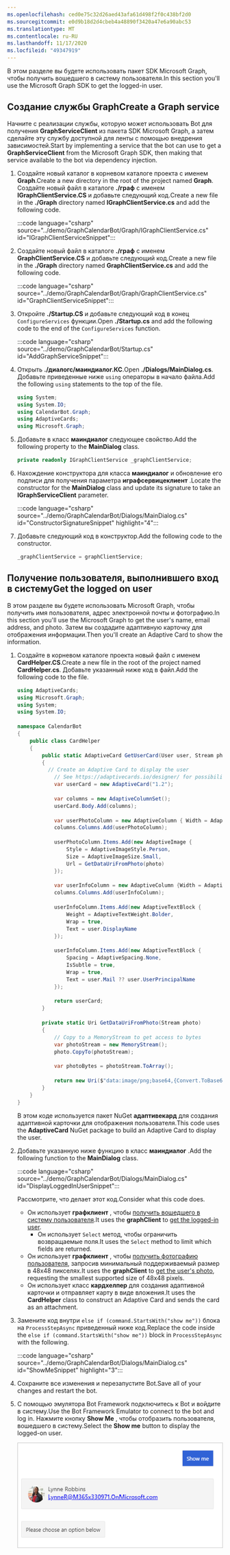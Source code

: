 ```yaml
---
ms.openlocfilehash: ced0e75c32d26aed43afa61d498f2f0c438bf2d0
ms.sourcegitcommit: e0d9b18d2d4cbeb4a48890f3420a47e6a90abc53
ms.translationtype: MT
ms.contentlocale: ru-RU
ms.lasthandoff: 11/17/2020
ms.locfileid: "49347919"
---
```

<!-- markdownlint-disable MD002 MD041 -->

<span data-ttu-id="3f60d-101">В этом разделе вы будете использовать пакет SDK Microsoft Graph, чтобы получить вошедшего в систему пользователя.</span><span class="sxs-lookup"><span data-stu-id="3f60d-101">In this section you'll use the Microsoft Graph SDK to get the logged-in user.</span></span>

## <a name="create-a-graph-service"></a><span data-ttu-id="3f60d-102">Создание службы Graph</span><span class="sxs-lookup"><span data-stu-id="3f60d-102">Create a Graph service</span></span>

<span data-ttu-id="3f60d-103">Начните с реализации службы, которую может использовать Bot для получения **GraphServiceClient** из пакета SDK Microsoft Graph, а затем сделайте эту службу доступной для ленты с помощью внедрения зависимостей.</span><span class="sxs-lookup"><span data-stu-id="3f60d-103">Start by implementing a service that the bot can use to get a **GraphServiceClient** from the Microsoft Graph SDK, then making that service available to the bot via dependency injection.</span></span>

1. <span data-ttu-id="3f60d-104">Создайте новый каталог в корневом каталоге проекта с именем **Graph**.</span><span class="sxs-lookup"><span data-stu-id="3f60d-104">Create a new directory in the root of the project named **Graph**.</span></span> <span data-ttu-id="3f60d-105">Создайте новый файл в каталоге **./граф** с именем **IGraphClientService.CS** и добавьте следующий код.</span><span class="sxs-lookup"><span data-stu-id="3f60d-105">Create a new file in the **./Graph** directory named **IGraphClientService.cs** and add the following code.</span></span>

    :::code language="csharp" source="../demo/GraphCalendarBot/Graph/IGraphClientService.cs" id="IGraphClientServiceSnippet":::

1. <span data-ttu-id="3f60d-106">Создайте новый файл в каталоге **./граф** с именем **GraphClientService.CS** и добавьте следующий код.</span><span class="sxs-lookup"><span data-stu-id="3f60d-106">Create a new file in the **./Graph** directory named **GraphClientService.cs** and add the following code.</span></span>

    :::code language="csharp" source="../demo/GraphCalendarBot/Graph/GraphClientService.cs" id="GraphClientServiceSnippet":::

1. <span data-ttu-id="3f60d-107">Откройте **./Startup.CS** и добавьте следующий код в конец `ConfigureServices` функции.</span><span class="sxs-lookup"><span data-stu-id="3f60d-107">Open **./Startup.cs** and add the following code to the end of the `ConfigureServices` function.</span></span>

    :::code language="csharp" source="../demo/GraphCalendarBot/Startup.cs" id="AddGraphServiceSnippet":::

1. <span data-ttu-id="3f60d-108">Открыть **./диалогс/маиндиалог.КС**.</span><span class="sxs-lookup"><span data-stu-id="3f60d-108">Open **./Dialogs/MainDialog.cs**.</span></span> <span data-ttu-id="3f60d-109">Добавьте приведенные ниже `using` операторы в начало файла.</span><span class="sxs-lookup"><span data-stu-id="3f60d-109">Add the following `using` statements to the top of the file.</span></span>

    ```csharp
    using System;
    using System.IO;
    using CalendarBot.Graph;
    using AdaptiveCards;
    using Microsoft.Graph;
    ```

1. <span data-ttu-id="3f60d-110">Добавьте в класс **маиндиалог** следующее свойство.</span><span class="sxs-lookup"><span data-stu-id="3f60d-110">Add the following property to the **MainDialog** class.</span></span>

    ```csharp
    private readonly IGraphClientService _graphClientService;
    ```

1. <span data-ttu-id="3f60d-111">Нахождение конструктора для класса **маиндиалог** и обновление его подписи для получения параметра **играфсервицеклиент** .</span><span class="sxs-lookup"><span data-stu-id="3f60d-111">Locate the constructor for the **MainDialog** class and update its signature to take an **IGraphServiceClient** parameter.</span></span>

    :::code language="csharp" source="../demo/GraphCalendarBot/Dialogs/MainDialog.cs" id="ConstructorSignatureSnippet" highlight="4":::

1. <span data-ttu-id="3f60d-112">Добавьте следующий код в конструктор.</span><span class="sxs-lookup"><span data-stu-id="3f60d-112">Add the following code to the constructor.</span></span>

    ```csharp
    _graphClientService = graphClientService;
    ```

## <a name="get-the-logged-on-user"></a><span data-ttu-id="3f60d-113">Получение пользователя, выполнившего вход в систему</span><span class="sxs-lookup"><span data-stu-id="3f60d-113">Get the logged on user</span></span>

<span data-ttu-id="3f60d-114">В этом разделе вы будете использовать Microsoft Graph, чтобы получить имя пользователя, адрес электронной почты и фотографию.</span><span class="sxs-lookup"><span data-stu-id="3f60d-114">In this section you'll use the Microsoft Graph to get the user's name, email address, and photo.</span></span> <span data-ttu-id="3f60d-115">Затем вы создадите адаптивную карточку для отображения информации.</span><span class="sxs-lookup"><span data-stu-id="3f60d-115">Then you'll create an Adaptive Card to show the information.</span></span>

1. <span data-ttu-id="3f60d-116">Создайте в корневом каталоге проекта новый файл с именем **CardHelper.CS**.</span><span class="sxs-lookup"><span data-stu-id="3f60d-116">Create a new file in the root of the project named **CardHelper.cs**.</span></span> <span data-ttu-id="3f60d-117">Добавьте указанный ниже код в файл.</span><span class="sxs-lookup"><span data-stu-id="3f60d-117">Add the following code to the file.</span></span>

    ```csharp
    using AdaptiveCards;
    using Microsoft.Graph;
    using System;
    using System.IO;

    namespace CalendarBot
    {
        public class CardHelper
        {
            public static AdaptiveCard GetUserCard(User user, Stream photo)
            {
              // Create an Adaptive Card to display the user
                // See https://adaptivecards.io/designer/ for possibilities
                var userCard = new AdaptiveCard("1.2");

                var columns = new AdaptiveColumnSet();
                userCard.Body.Add(columns);

                var userPhotoColumn = new AdaptiveColumn { Width = AdaptiveColumnWidth.Auto };
                columns.Columns.Add(userPhotoColumn);

                userPhotoColumn.Items.Add(new AdaptiveImage {
                    Style = AdaptiveImageStyle.Person,
                    Size = AdaptiveImageSize.Small,
                    Url = GetDataUriFromPhoto(photo)
                });

                var userInfoColumn = new AdaptiveColumn {Width = AdaptiveColumnWidth.Stretch };
                columns.Columns.Add(userInfoColumn);

                userInfoColumn.Items.Add(new AdaptiveTextBlock {
                    Weight = AdaptiveTextWeight.Bolder,
                    Wrap = true,
                    Text = user.DisplayName
                });

                userInfoColumn.Items.Add(new AdaptiveTextBlock {
                    Spacing = AdaptiveSpacing.None,
                    IsSubtle = true,
                    Wrap = true,
                    Text = user.Mail ?? user.UserPrincipalName
                });

                return userCard;
            }

            private static Uri GetDataUriFromPhoto(Stream photo)
            {
                // Copy to a MemoryStream to get access to bytes
                var photoStream = new MemoryStream();
                photo.CopyTo(photoStream);

                var photoBytes = photoStream.ToArray();

                return new Uri($"data:image/png;base64,{Convert.ToBase64String(photoBytes)}");
            }
        }
    }
    ```

    <span data-ttu-id="3f60d-118">В этом коде используется пакет NuGet **адаптивекард** для создания адаптивной карточки для отображения пользователя.</span><span class="sxs-lookup"><span data-stu-id="3f60d-118">This code uses the **AdaptiveCard** NuGet package to build an Adaptive Card to display the user.</span></span>

1. <span data-ttu-id="3f60d-119">Добавьте указанную ниже функцию в класс **маиндиалог** .</span><span class="sxs-lookup"><span data-stu-id="3f60d-119">Add the following function to the **MainDialog** class.</span></span>

    :::code language="csharp" source="../demo/GraphCalendarBot/Dialogs/MainDialog.cs" id="DisplayLoggedInUserSnippet":::

    <span data-ttu-id="3f60d-120">Рассмотрите, что делает этот код.</span><span class="sxs-lookup"><span data-stu-id="3f60d-120">Consider what this code does.</span></span>

    - <span data-ttu-id="3f60d-121">Он использует **графклиент** , чтобы [получить вошедшего в систему пользователя](https://docs.microsoft.com/graph/api/user-get?view=graph-rest-1.0).</span><span class="sxs-lookup"><span data-stu-id="3f60d-121">It uses the **graphClient** to [get the logged-in user](https://docs.microsoft.com/graph/api/user-get?view=graph-rest-1.0).</span></span>
        - <span data-ttu-id="3f60d-122">Он использует `Select` метод, чтобы ограничить возвращаемые поля.</span><span class="sxs-lookup"><span data-stu-id="3f60d-122">It uses the `Select` method to limit which fields are returned.</span></span>
    - <span data-ttu-id="3f60d-123">Он использует **графклиент** , чтобы [получить фотографию пользователя](https://docs.microsoft.com/graph/api/profilephoto-get?view=graph-rest-1.0), запросив минимальный поддерживаемый размер в 48x48 пикселях.</span><span class="sxs-lookup"><span data-stu-id="3f60d-123">It uses the **graphClient** to [get the user's photo](https://docs.microsoft.com/graph/api/profilephoto-get?view=graph-rest-1.0), requesting the smallest supported size of 48x48 pixels.</span></span>
    - <span data-ttu-id="3f60d-124">Он использует класс **кардхелпер** для создания адаптивной карточки и отправляет карту в виде вложения.</span><span class="sxs-lookup"><span data-stu-id="3f60d-124">It uses the **CardHelper** class to construct an Adaptive Card and sends the card as an attachment.</span></span>

1. <span data-ttu-id="3f60d-125">Замените код внутри `else if (command.StartsWith("show me"))` блока на `ProcessStepAsync` приведенный ниже код.</span><span class="sxs-lookup"><span data-stu-id="3f60d-125">Replace the code inside the `else if (command.StartsWith("show me"))` block in `ProcessStepAsync` with the following.</span></span>

    :::code language="csharp" source="../demo/GraphCalendarBot/Dialogs/MainDialog.cs" id="ShowMeSnippet" highlight="3":::

1. <span data-ttu-id="3f60d-126">Сохраните все изменения и перезапустите Bot.</span><span class="sxs-lookup"><span data-stu-id="3f60d-126">Save all of your changes and restart the bot.</span></span>

1. <span data-ttu-id="3f60d-127">С помощью эмулятора Bot Framework подключитесь к Bot и войдите в систему.</span><span class="sxs-lookup"><span data-stu-id="3f60d-127">Use the Bot Framework Emulator to connect to the bot and log in.</span></span> <span data-ttu-id="3f60d-128">Нажмите кнопку **Show Me** , чтобы отобразить пользователя, вошедшего в систему.</span><span class="sxs-lookup"><span data-stu-id="3f60d-128">Select the **Show me** button to display the logged-on user.</span></span>

    ![Снимок экрана со страницей адаптивной карточки, в которой отображается пользователь](images/user-card.png)
